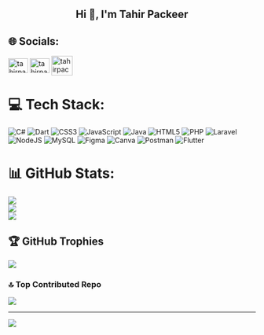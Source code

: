 <h2 align="center">Hi 👋, I'm Tahir Packeer</h2>



## 🌐 Socials:
<p align="left">
<a href="https://linkedin.com/in/tahirpackeer" target="blank"><img align="center" src="https://raw.githubusercontent.com/rahuldkjain/github-profile-readme-generator/master/src/images/icons/Social/linked-in-alt.svg" alt="tahirpackeer" height="30" width="40" /></a>
<a href="https://instagram.com/tahirpackeer" target="blank"><img align="center" src="https://raw.githubusercontent.com/rahuldkjain/github-profile-readme-generator/master/src/images/icons/Social/instagram.svg" alt="tahirpackeer" height="30" width="40" /></a>
<a href="mailto:tahirpackeer@gmail.com" target="blank">
    <img align="center" src="https://img.icons8.com/fluency/48/email-open.png" alt="tahirpackeer@gmail.com" height="40" width="43" />
  </a>
</p>

# 💻 Tech Stack:
![C#](https://img.shields.io/badge/c%23-%23239120.svg?style=for-the-badge&logo=csharp&logoColor=white)
![Dart](https://img.shields.io/badge/dart-%230175C2.svg?style=for-the-badge&logo=dart&logoColor=white)
![CSS3](https://img.shields.io/badge/css3-%231572B6.svg?style=for-the-badge&logo=css3&logoColor=white)
![JavaScript](https://img.shields.io/badge/javascript-%23323330.svg?style=for-the-badge&logo=javascript&logoColor=%23F7DF1E)
![Java](https://img.shields.io/badge/java-%23ED8B00.svg?style=for-the-badge&logo=openjdk&logoColor=white)
![HTML5](https://img.shields.io/badge/html5-%23E34F26.svg?style=for-the-badge&logo=html5&logoColor=white)
![PHP](https://img.shields.io/badge/php-%23777BB4.svg?style=for-the-badge&logo=php&logoColor=white)
![Laravel](https://img.shields.io/badge/laravel-%23FF2D20.svg?style=for-the-badge&logo=laravel&logoColor=white)
![NodeJS](https://img.shields.io/badge/node.js-6DA55F?style=for-the-badge&logo=node.js&logoColor=white)
![MySQL](https://img.shields.io/badge/mysql-4479A1.svg?style=for-the-badge&logo=mysql&logoColor=white)
![Figma](https://img.shields.io/badge/figma-%23F24E1E.svg?style=for-the-badge&logo=figma&logoColor=white)
![Canva](https://img.shields.io/badge/Canva-%2300C4CC.svg?style=for-the-badge&logo=Canva&logoColor=white)
![Postman](https://img.shields.io/badge/Postman-FF6C37?style=for-the-badge&logo=postman&logoColor=white)
![Flutter](https://img.shields.io/badge/Flutter-02569B?style=for-the-badge&logo=flutter&logoColor=white)



# 📊 GitHub Stats:
![](https://github-readme-stats.vercel.app/api?username=tahir-packeer&theme=dark&hide_border=false&include_all_commits=false&count_private=false)<br/>
![](https://github-readme-streak-stats.herokuapp.com/?user=tahir-packeer&theme=dark&hide_border=false)<br/>
![](https://github-readme-stats.vercel.app/api/top-langs/?username=tahir-packeer&theme=dark&hide_border=false&include_all_commits=false&count_private=false&layout=compact)

## 🏆 GitHub Trophies
![](https://github-profile-trophy.vercel.app/?username=tahir-packeer&theme=vue-dark&no-frame=true&no-bg=false&margin-w=4)


### 🔝 Top Contributed Repo
![](https://github-contributor-stats.vercel.app/api?username=tahir-packeer&limit=5&theme=dark&combine_all_yearly_contributions=true)

---
[![](https://visitcount.itsvg.in/api?id=tahir-packeer&icon=0&color=0)](https://visitcount.itsvg.in)

<!-- Proudly created with GPRM ( https://gprm.itsvg.in ) -->

